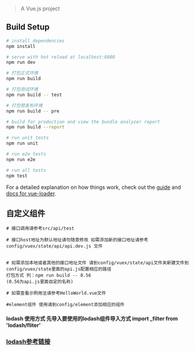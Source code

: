
> A Vue.js project

## Build Setup

``` bash
# install dependencies
npm install

# serve with hot reload at localhost:8080
npm run dev

# 打包正式环境
npm run build

# 打包测试环境
npm run build -- test

# 打包预发布环境
npm run build -- pre

# build for production and view the bundle analyzer report
npm run build --report

# run unit tests
npm run unit

# run e2e tests
npm run e2e

# run all tests
npm test
```
For a detailed explanation on how things work, check out the [guide](http://vuejs-templates.github.io/webpack/) and [docs for vue-loader](http://vuejs.github.io/vue-loader).

## 自定义组件
``` 
# 接口调用请参考src/api/test

# 接口host地址为默认地址请勿随意修改 如需添加新的接口地址请参考 config/vuex/state/api/api.dev.js 文件


# 如需添加本地或者其他的接口地址文件 请到config/vuex/state/api文件夹新建文件到config/vuex/state里面的api.js配置相应的路径
打包方式 列：npm run build -- 0.56
(0.56为api.js里面自定的名称)

# 如需查看示例用法请参考HelloWorld.vue文件

#element组件 使用请到config/element添加相应的组件

```
#### lodash 使用方式 先导入要使用的lodash组件导入方式 import _filter from 'lodash/fliter'
### [lodash参考链接](https://lodash.com/docs/4.17.11)

